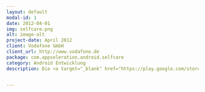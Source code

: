 ```yaml
---
layout: default
modal-id: 1
date: 2012-04-01
img: selfcare.png
alt: image-alt
project-date: April 2012
client: Vodafone GmbH
client_url: http://www.vodafone.de
package: com.appseleration.android.selfcare
category: Android Entwicklung
description: Die <a target="_blank" href="https://play.google.com/store/apps/details?id=com.appseleration.android.selfcare">MeinVodafone</a> App ist eine Service App für Vodafone Vertragskunden (Post-Paid) um Informationen wie das verbleibende Daten- und Telefonvolumen anzuzeigen. Neben den Statusabfragen können die MeinVodafone Kunden Informationen über Tarife und Tarifoptionen einsehen und diese direkt über die App buchen, bzw. den Tarif wechseln. <br /><br />Die Arbeit an dieser Applikation erfolgte während meines Angestelltenverhältnisses bei der Appseleration GmbH in Düsseldorf erstellt.


---
```

